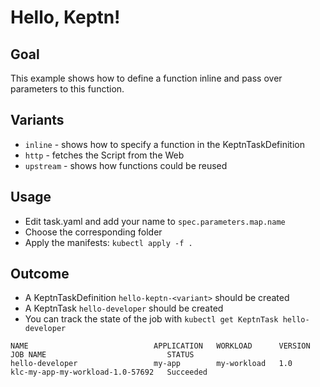 # Hello, Keptn!

## Goal
This example shows how to define a function inline and pass over parameters to this function.

## Variants
* `inline` - shows how to specify a function in the KeptnTaskDefinition
* `http` - fetches the Script from the Web
* `upstream` - shows how functions could be reused
## Usage
* Edit task.yaml and add your name to `spec.parameters.map.name`
* Choose the corresponding folder
* Apply the manifests: `kubectl apply -f .`

## Outcome
* A KeptnTaskDefinition `hello-keptn-<variant>` should be created
* A KeptnTask `hello-developer` should be created
* You can track the state of the job with `kubectl get KeptnTask hello-developer`
```                                                                                                          
NAME                            APPLICATION   WORKLOAD      VERSION   JOB NAME                           STATUS
hello-developer                 my-app        my-workload   1.0       klc-my-app-my-workload-1.0-57692   Succeeded
```